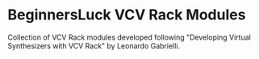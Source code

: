 # BeginnersLuck VCV Rack Modules

Collection of VCV Rack modules developed following "Developing Virtual Synthesizers with VCV Rack" by Leonardo Gabrielli.
